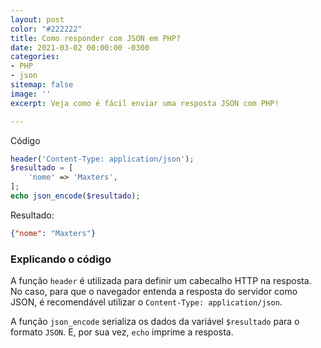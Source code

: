 ```yaml
---
layout: post
color: "#222222"
title: Como responder com JSON em PHP?
date: 2021-03-02 00:00:00 -0300
categories:
- PHP
- json
sitemap: false
image: ''
excerpt: Veja como é fácil enviar uma resposta JSON com PHP!

---
```

Código

```php
header('Content-Type: application/json');
$resultado = [
    'nome' => 'Maxters',
];
echo json_encode($resultado);
```

Resultado:

```json
{"nome": "Maxters"}
```

### Explicando o código

A função `header` é utilizada para definir um cabecalho HTTP na resposta. No caso, para que o navegador entenda a resposta do servidor como JSON, é recomendável utilizar o `Content-Type: application/json`.

A função `json_encode` serializa os dados da variável `$resultado` para o formato `JSON`.  E, por sua vez, `echo` imprime a resposta.
